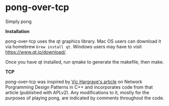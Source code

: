 # pong-over-tcp
Simply pong

**Installation**

pong-over-tcp uses the qt graphics library. Mac OS users can download it via homebrew `brew install qt`. Windows users may have to visit https://www.qt.io/download/.

Once you have qt installed, run qmake to generate the makefile, then make.

**TCP**

pong-over-tcp was inspired by [Vic Hargrave's article](http://vichargrave.com/network-programming-design-patterns-in-c/) on Network Porgramming Design Patterns in C++ and incorporates code from that article (published with APLv2). Any modifications to it, mostly for the purposes of playing pong, are indicated by comments throughout the code.